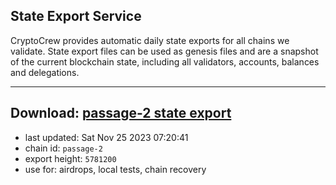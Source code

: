 ## State Export Service
CryptoCrew provides automatic daily state exports for all chains we validate. State export files can be used as genesis files and are a snapshot of the current blockchain state, including all validators, accounts, balances and delegations.

---
**Download: [passage-2 state export](https://dl.ccvalidators.com/SERVICE/passage/passage-2_export_5781200.json)**
---

- last updated: Sat Nov 25 2023 07:20:41
- chain id: `passage-2`
- export height: `5781200`
- use for: airdrops, local tests, chain recovery
